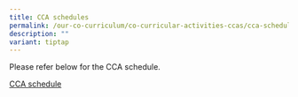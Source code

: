 ```yaml
---
title: CCA schedules
permalink: /our-co-curriculum/co-curricular-activities-ccas/cca-schedule/
description: ""
variant: tiptap
---
```

<p>Please refer below&nbsp;for the CCA schedule.&nbsp;</p>
<p><a href="/files/2024_CCA_Schedule.pdf" rel="noopener noreferrer nofollow" target="_blank">CCA schedule</a>
</p>